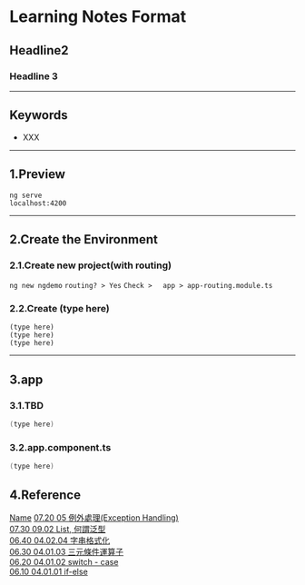 # Learning Notes Format
## Headline2
### Headline 3
<hr>

## Keywords
* XXX
<hr>

## 1.Preview
`ng serve`
<br>
`localhost:4200`
<hr>

## 2.Create the Environment
### 2.1.Create new project(with routing)
`ng new ngdemo`
`routing? > Yes`
`Check >　 app > app-routing.module.ts`

### 2.2.Create (type here)
`(type here)`
<br>
`(type here)`
<br>
`(type here)`
<hr>

## 3.app
### 3.1.TBD
```C# =
(type here)
```
### 3.2.app.component.ts
```C# =
(type here)
```

## 4.Reference
[Name](URL)
[07.20 05 例外處理(Exception Handling)](https://www.evernote.com/shard/s530/client/snv?noteGuid=1e3d26fd-897b-67cd-4b47-6e77ea89c489&noteKey=0d6087092f9b4378046272fceec3c98e&sn=https%3A%2F%2Fwww.evernote.com%2Fshard%2Fs530%2Fsh%2F1e3d26fd-897b-67cd-4b47-6e77ea89c489%2F0d6087092f9b4378046272fceec3c98e&title=07.20%2B05%2B%25E4%25BE%258B%25E5%25A4%2596%25E8%2599%2595%25E7%2590%2586%2528Exception%2BHandling%2529)<br>
[07.30 09.02 List<T>, 何謂泛型](https://www.evernote.com/shard/s530/client/snv?noteGuid=43407e59-53cb-4945-8313-82981b14296d&noteKey=895046b70fb4296d364dcfe737e1562a&sn=https%3A%2F%2Fwww.evernote.com%2Fshard%2Fs530%2Fsh%2F43407e59-53cb-4945-8313-82981b14296d%2F895046b70fb4296d364dcfe737e1562a&title=07.30%2B09.02%2BList%253CT%253E%252C%2B%25E4%25BD%2595%25E8%25AC%2582%25E6%25B3%259B%25E5%259E%258B)<br>
  [06.40 04.02.04 字串格式化](https://www.evernote.com/shard/s530/client/snv?noteGuid=b979cba7-6599-efda-68f6-21d75232d777&noteKey=62313908976fb25a593af07dd76a9559&sn=https%3A%2F%2Fwww.evernote.com%2Fshard%2Fs530%2Fsh%2Fb979cba7-6599-efda-68f6-21d75232d777%2F62313908976fb25a593af07dd76a9559&title=06.40%2B04.02.04%2B%25E5%25AD%2597%25E4%25B8%25B2%25E6%25A0%25BC%25E5%25BC%258F%25E5%258C%2596)<br>
  [06.30 04.01.03 三元條件運算子](https://www.evernote.com/shard/s530/client/snv?noteGuid=a4a82fc7-9006-c24c-21d3-bf35cc550ad3&noteKey=e8e00603254a40aee5a087aa09935cd5&sn=https%3A%2F%2Fwww.evernote.com%2Fshard%2Fs530%2Fsh%2Fa4a82fc7-9006-c24c-21d3-bf35cc550ad3%2Fe8e00603254a40aee5a087aa09935cd5&title=06.30%2B04.01.03%2B%25E4%25B8%2589%25E5%2585%2583%25E6%25A2%259D%25E4%25BB%25B6%25E9%2581%258B%25E7%25AE%2597%25E5%25AD%2590)<br>
  [06.20 04.01.02 switch - case](https://www.evernote.com/shard/s530/client/snv?noteGuid=1be6016c-b438-fa5c-54cb-337db3d24199&noteKey=0ce2ea6760f26d98bd7de3293232d97e&sn=https%3A%2F%2Fwww.evernote.com%2Fshard%2Fs530%2Fsh%2F1be6016c-b438-fa5c-54cb-337db3d24199%2F0ce2ea6760f26d98bd7de3293232d97e&title=06.20%2B04.01.02%2Bswitch%2B-%2Bcase)<br>
  [06.10 04.01.01 if-else](https://www.evernote.com/shard/s530/client/snv?noteGuid=dbef8dd1-b0e8-5ddc-90a4-d864dec4ef76&noteKey=c270405cdfcd501f436f81644b3bd75d&sn=https%3A%2F%2Fwww.evernote.com%2Fshard%2Fs530%2Fsh%2Fdbef8dd1-b0e8-5ddc-90a4-d864dec4ef76%2Fc270405cdfcd501f436f81644b3bd75d&title=06.10%2B04.01.01%2Bif-else)<br>
